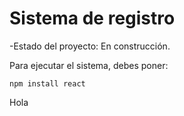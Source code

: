 <h1>Sistema de registro</h1>

-Estado del proyecto: En construcción.

Para ejecutar el sistema, debes poner:

```npm install react```

Hola
